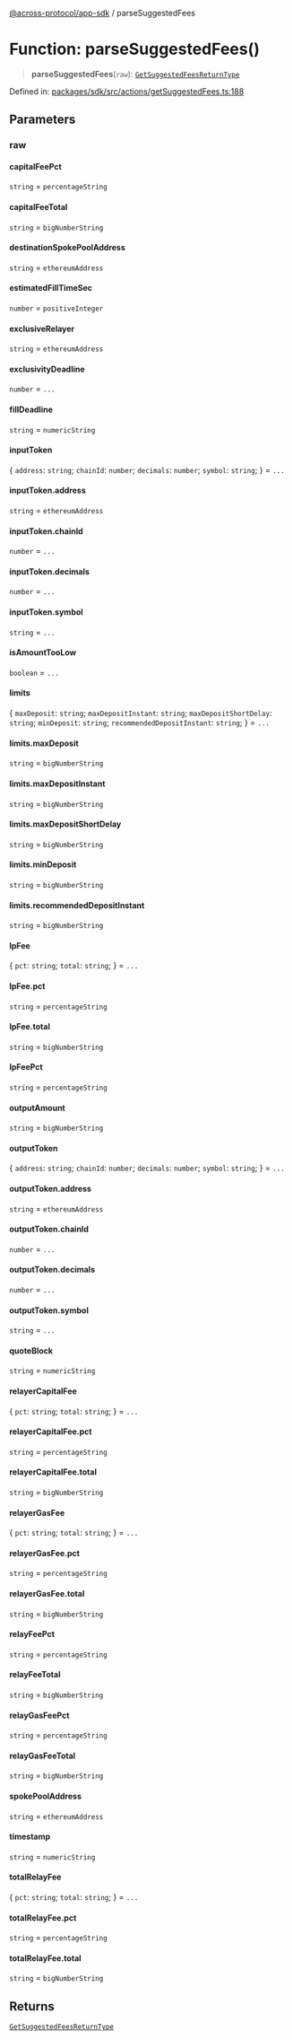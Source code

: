 [@across-protocol/app-sdk](../README.md) / parseSuggestedFees

# Function: parseSuggestedFees()

> **parseSuggestedFees**(`raw`): [`GetSuggestedFeesReturnType`](../type-aliases/GetSuggestedFeesReturnType.md)

Defined in: [packages/sdk/src/actions/getSuggestedFees.ts:188](https://github.com/across-protocol/toolkit/blob/6b29eb5487c0ac0b498f1f420b1793303bd8b70a/packages/sdk/src/actions/getSuggestedFees.ts#L188)

## Parameters

### raw

#### capitalFeePct

`string` = `percentageString`

#### capitalFeeTotal

`string` = `bigNumberString`

#### destinationSpokePoolAddress

`string` = `ethereumAddress`

#### estimatedFillTimeSec

`number` = `positiveInteger`

#### exclusiveRelayer

`string` = `ethereumAddress`

#### exclusivityDeadline

`number` = `...`

#### fillDeadline

`string` = `numericString`

#### inputToken

\{ `address`: `string`; `chainId`: `number`; `decimals`: `number`; `symbol`: `string`; \} = `...`

#### inputToken.address

`string` = `ethereumAddress`

#### inputToken.chainId

`number` = `...`

#### inputToken.decimals

`number` = `...`

#### inputToken.symbol

`string` = `...`

#### isAmountTooLow

`boolean` = `...`

#### limits

\{ `maxDeposit`: `string`; `maxDepositInstant`: `string`; `maxDepositShortDelay`: `string`; `minDeposit`: `string`; `recommendedDepositInstant`: `string`; \} = `...`

#### limits.maxDeposit

`string` = `bigNumberString`

#### limits.maxDepositInstant

`string` = `bigNumberString`

#### limits.maxDepositShortDelay

`string` = `bigNumberString`

#### limits.minDeposit

`string` = `bigNumberString`

#### limits.recommendedDepositInstant

`string` = `bigNumberString`

#### lpFee

\{ `pct`: `string`; `total`: `string`; \} = `...`

#### lpFee.pct

`string` = `percentageString`

#### lpFee.total

`string` = `bigNumberString`

#### lpFeePct

`string` = `percentageString`

#### outputAmount

`string` = `bigNumberString`

#### outputToken

\{ `address`: `string`; `chainId`: `number`; `decimals`: `number`; `symbol`: `string`; \} = `...`

#### outputToken.address

`string` = `ethereumAddress`

#### outputToken.chainId

`number` = `...`

#### outputToken.decimals

`number` = `...`

#### outputToken.symbol

`string` = `...`

#### quoteBlock

`string` = `numericString`

#### relayerCapitalFee

\{ `pct`: `string`; `total`: `string`; \} = `...`

#### relayerCapitalFee.pct

`string` = `percentageString`

#### relayerCapitalFee.total

`string` = `bigNumberString`

#### relayerGasFee

\{ `pct`: `string`; `total`: `string`; \} = `...`

#### relayerGasFee.pct

`string` = `percentageString`

#### relayerGasFee.total

`string` = `bigNumberString`

#### relayFeePct

`string` = `percentageString`

#### relayFeeTotal

`string` = `bigNumberString`

#### relayGasFeePct

`string` = `percentageString`

#### relayGasFeeTotal

`string` = `bigNumberString`

#### spokePoolAddress

`string` = `ethereumAddress`

#### timestamp

`string` = `numericString`

#### totalRelayFee

\{ `pct`: `string`; `total`: `string`; \} = `...`

#### totalRelayFee.pct

`string` = `percentageString`

#### totalRelayFee.total

`string` = `bigNumberString`

## Returns

[`GetSuggestedFeesReturnType`](../type-aliases/GetSuggestedFeesReturnType.md)

